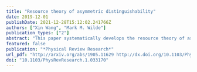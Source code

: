 ```yaml
---
title: "Resource theory of asymmetric distinguishability"
date: 2019-12-01
publishDate: 2021-12-28T15:12:02.241766Z
authors: ["Xin Wang", "Mark M. Wilde"]
publication_types: ["2"]
abstract: "This paper systematically develops the resource theory of asymmetric distinguishability, as initiated roughly a decade ago [K. Matsumoto, arXiv:1010.1030 (2010)]. The key constituents of this resource theory are quantum boxes, consisting of a pair of quantum states, which can be manipulated for free by means of an arbitrary quantum channel. We introduce bits of asymmetric distinguishability as the basic currency in this resource theory, and we prove that it is a reversible resource theory in the asymptotic limit, with the quantum relative entropy being the fundamental rate of resource interconversion. The distillable distinguishability is the optimal rate at which a quantum box consisting of independent and identically distributed (i.i.d.) states can be converted to bits of asymmetric distinguishability, and the distinguishability cost is the optimal rate for the reverse transformation. Both of these quantities are equal to the quantum relative entropy. The exact one-shot distillable distinguishability is equal to the min-relative entropy, and the exact one-shot distinguishability cost is equal to the max-relative entropy. Generalizing these results, the approximate one-shot distillable distinguishability is equal to the smooth min-relative entropy, and the approximate one-shot distinguishability cost is equal to the smooth max-relative entropy. As a notable application of the former results, we prove that the optimal rate of asymptotic conversion from a pair of i.i.d. quantum states to another pair of i.i.d. quantum states is fully characterized by the ratio of their quantum relative entropies."
featured: false
publication: "*Physical Review Research*"
url_pdf: "http://arxiv.org/abs/1905.11629 http://dx.doi.org/10.1103/PhysRevResearch.1.033170 https://link.aps.org/doi/10.1103/PhysRevResearch.1.033170"
doi: "10.1103/PhysRevResearch.1.033170"
---
```


